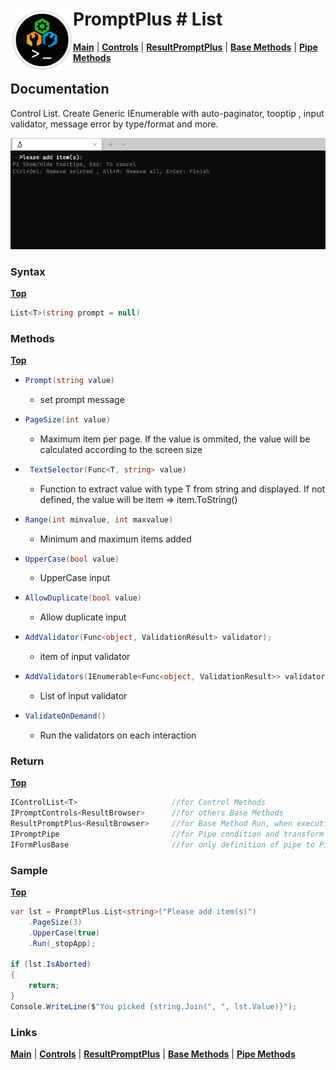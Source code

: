 # <img align="left" width="100" height="100" src="./images/icon.png"> PromptPlus # List
[**Main**](index.md#help) | 
[**Controls**](index.md#apis) |
[**ResultPromptPlus**](resultpromptplus) |
[**Base Methods**](basemethods) |
[**Pipe Methods**](pipemethods)

## Documentation
Control List. Create Generic IEnumerable with auto-paginator, tooptip , input validator, message error by type/format and more.

![](./images/List.gif)

### Syntax
[**Top**](#promptplus--list)

```csharp
List<T>(string prompt = null)
````

### Methods
[**Top**](#promptplus--list)

- ```csharp
  Prompt(string value)
  ``` 
  - set prompt message 
- ```csharp
  PageSize(int value)
    ```
    - Maximum item per page. If the value is ommited, the value will be calculated according to the screen size 
- ```csharp
   TextSelector(Func<T, string> value)
    ```
    - Function to extract value with type T from string and displayed. If not defined, the value will be item => item.ToString()
- ```csharp
  Range(int minvalue, int maxvalue)
    ```
    - Minimum and maximum items added
- ```csharp
  UpperCase(bool value)
    ```
    - UpperCase input
- ```csharp
  AllowDuplicate(bool value)
    ```
    - Allow duplicate input
- ```csharp
  AddValidator(Func<object, ValidationResult> validator);
  ``` 
    - item of input validator
- ```csharp
  AddValidators(IEnumerable<Func<object, ValidationResult>> validators)
  ``` 
    - List of input validator
- ```csharp
  ValidateOnDemand()
  ``` 
    - Run the validators on each interaction

### Return
[**Top**](#promptplus--list)

```csharp
IControlList<T>                     //for Control Methods
IPromptControls<ResultBrowser>      //for others Base Methods
ResultPromptPlus<ResultBrowser>     //for Base Method Run, when execution is direct 
IPromptPipe                         //for Pipe condition and transform to IFormPlusBase 
IFormPlusBase                       //for only definition of pipe to Pipeline Control
```

### Sample
[**Top**](#promptplus--list)

```csharp
var lst = PromptPlus.List<string>("Please add item(s)")
    .PageSize(3)
    .UpperCase(true)
    .Run(_stopApp);

if (lst.IsAborted)
{
    return;
}
Console.WriteLine($"You picked {string.Join(", ", lst.Value)}");
```

### Links
[**Main**](index.md#help) | 
[**Controls**](index.md#apis) |
[**ResultPromptPlus**](resultpromptplus) |
[**Base Methods**](basemethods) |
[**Pipe Methods**](pipemethods)

